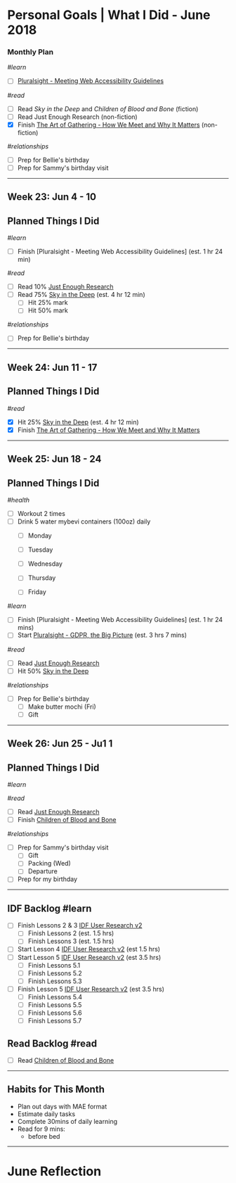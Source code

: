 Personal Goals | What I Did - June 2018
==============

### Monthly Plan
_#learn_
- [ ] [Pluralsight - Meeting Web Accessibility Guidelines](https://app.pluralsight.com/library/courses/web-accessibility-meeting-guidelines/table-of-contents)

_#read_
- [ ] Read _Sky in the Deep_ and _Children of Blood and Bone_ (fiction)
- [ ] Read Just Enough Research (non-fiction)
- [x] Finish [The Art of Gathering - How We Meet and Why It Matters](https://www.goodreads.com/book/show/37424706-the-art-of-gathering) (non-fiction)

_#relationships_
- [ ] Prep for Bellie's birthday
- [ ] Prep for Sammy's birthday visit

---

## Week 23: Jun 4 - 10

## Planned Things I Did
_#learn_
- [ ] Finish [Pluralsight - Meeting Web Accessibility Guidelines] (est. 1 hr 24 min)

_#read_
- [ ] Read 10% [Just Enough Research](https://www.goodreads.com/book/show/17236175-just-enough-research) 
- [ ] Read 75% [Sky in the Deep](https://www.goodreads.com/book/show/34726469-sky-in-the-deep1) (est. 4 hr 12 min)
  - [ ] Hit 25% mark
  - [ ] Hit 50% mark  

_#relationships_
- [ ] Prep for Bellie's birthday
  
---

## Week 24: Jun 11 - 17

## Planned Things I Did
_#read_
- [x] Hit 25% [Sky in the Deep](https://www.goodreads.com/book/show/34726469-sky-in-the-deep1) (est. 4 hr 12 min)
- [x] Finish [The Art of Gathering - How We Meet and Why It Matters](https://www.goodreads.com/book/show/37424706-the-art-of-gathering)

---

## Week 25: Jun 18 - 24

## Planned Things I Did
_#health_
- [ ] Workout 2 times 
- [ ] Drink 5 water mybevi containers (100oz) daily
  - [ ] Monday
  - [ ] Tuesday
  - [ ] Wednesday
  - [ ] Thursday
  - [ ] Friday
  

_#learn_
- [ ] Finish [Pluralsight - Meeting Web Accessibility Guidelines] (est. 1 hr 24 mins)
- [ ] Start [Pluralsight - GDPR, the Big Picture](https://app.pluralsight.com/library/courses/gdpr-big-picture/table-of-contents) (est. 3 hrs 7 mins)

_#read_
- [ ] Read [Just Enough Research](https://www.goodreads.com/book/show/17236175-just-enough-research)
- [ ] Hit 50% [Sky in the Deep](https://www.goodreads.com/book/show/34726469-sky-in-the-deep1)

_#relationships_
- [ ] Prep for Bellie's birthday 
  - [ ] Make butter mochi (Fri)
  - [ ] Gift

---

## Week 26: Jun 25 - Ju1 1

## Planned Things I Did
_#learn_


_#read_
- [ ] Read [Just Enough Research](https://www.goodreads.com/book/show/17236175-just-enough-research)
- [ ] Finish [Children of Blood and Bone](https://www.goodreads.com/book/show/34728667-children-of-blood-and-bone)

_#relationships_
- [ ] Prep for Sammy's birthday visit
  - [ ] Gift
  - [ ] Packing (Wed)
  - [ ] Departure
- [ ] Prep for my birthday

---

## IDF Backlog #learn
- [ ] Finish Lessons 2 & 3 [IDF User Research v2](https://github.com/candicodeit/personal-goals/projects/3)
  - [ ] Finish Lessons 2 (est. 1.5 hrs)
  - [ ] Finish Lessons 3 (est. 1.5 hrs)
- [ ] Start Lesson 4 [IDF User Research v2](https://github.com/candicodeit/personal-goals/projects/3) (est 1.5 hrs)
- [ ] Start Lesson 5 [IDF User Research v2](https://github.com/candicodeit/personal-goals/projects/3) (est 3.5 hrs)
  - [ ] Finish Lessons 5.1 
  - [ ] Finish Lessons 5.2
  - [ ] Finish Lessons 5.3
- [ ] Finish Lesson 5 [IDF User Research v2](https://github.com/candicodeit/personal-goals/projects/3) (est 3.5 hrs)
  - [ ] Finish Lessons 5.4 
  - [ ] Finish Lessons 5.5 
  - [ ] Finish Lessons 5.6
  - [ ] Finish Lessons 5.7
  
 ## Read Backlog #read
 - [ ] Read [Children of Blood and Bone](https://www.goodreads.com/book/show/34728667-children-of-blood-and-bone)

---

## Habits for This Month
- Plan out days with MAE format
- Estimate daily tasks
- Complete 30mins of daily learning
- Read for 9 mins: 
  - before bed

---


# June Reflection
